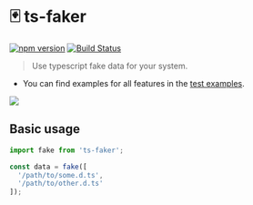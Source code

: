 # 🃏 ts-faker

[![npm version](https://badge.fury.io/js/ts-faker.svg)](https://badge.fury.io/js/ts-faker)
[![Build Status](https://travis-ci.org/whj1995/ts-faker.svg?branch=master)](https://travis-ci.org/whj1995/ts-faker)

> Use typescript fake data for your system.

- You can find examples for all features in the [test examples](https://github.com/whj1995/ts-faker/tree/master/test).

![](https://raw.githubusercontent.com/whj1995/images-host/master/tsfaker.gif)

## Basic usage

``` ts
import fake from 'ts-faker';

const data = fake([
  '/path/to/some.d.ts',
  '/path/to/other.d.ts'
]);
```

